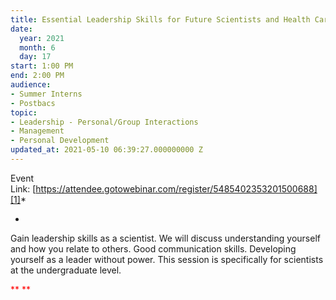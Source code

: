 ```yaml
---
title: Essential Leadership Skills for Future Scientists and Health Care Professionals
date:
  year: 2021
  month: 6
  day: 17
start: 1:00 PM
end: 2:00 PM
audience:
- Summer Interns
- Postbacs
topic:
- Leadership - Personal/Group Interactions
- Management
- Personal Development
updated_at: 2021-05-10 06:39:27.000000000 Z
---
```

Event
Link: [https://attendee.gotowebinar.com/register/5485402353201500688][1]*

*

Gain leadership skills as a scientist. We will discuss understanding
yourself and how you relate to others. Good communication skills.
Developing yourself as a leader without power. This session is
specifically for scientists at the undergraduate level.

<span style="color: #ff0000;">** **</span>



[1]: https://attendee.gotowebinar.com/register/5485402353201500688
